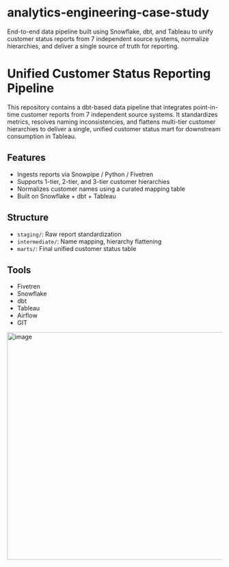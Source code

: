 # analytics-engineering-case-study
End-to-end data pipeline built using Snowflake, dbt, and Tableau to unify customer status reports from 7 independent source systems, normalize hierarchies, and deliver a single source of truth for reporting.

# Unified Customer Status Reporting Pipeline

This repository contains a dbt-based data pipeline that integrates point-in-time customer reports from 7 independent source systems. It standardizes metrics, resolves naming inconsistencies, and flattens multi-tier customer hierarchies to deliver a single, unified customer status mart for downstream consumption in Tableau.

## Features
- Ingests reports via Snowpipe / Python / Fivetren
- Supports 1-tier, 2-tier, and 3-tier customer hierarchies
- Normalizes customer names using a curated mapping table
- Built on Snowflake + dbt + Tableau

## Structure
- `staging/`: Raw report standardization
- `intermediate/`: Name mapping, hierarchy flattening
- `marts/`: Final unified customer status table

## Tools
- Fivetren
- Snowflake
- dbt
- Tableau
- Airflow
- GIT

<img width="822" height="532" alt="image" src="https://github.com/user-attachments/assets/768dfe02-0b3b-48fb-9b6e-576ff7ef3bd8" />
